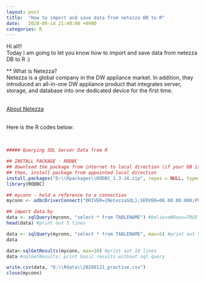 ```yaml
---
layout: post
title:  "How to import and save data from netezza DB to R"
date:   2020-09-14 21:40:00 +0900
categories: R
---
```


Hi all!! <br />
Today I am going to let you know how to import and save data from netezza DB to R :) <br />

** What is Netezza? <br />
Netezza is a global company in the DW appliance market. In addition, they introduced an all-in-one DW appliance product that integrates server, storage, and database into one dedicated device for the first time.<br /><br />

[About Netezza][link1] <br /><br />

Here is the R codes below: <br /><br />


```r

##### Querying SQL Server Data from R

## INSTALL PACKAGE - RODBC
## download the package from internet to local direction (if your DB is on the internal network)
## then, install package from appointed local direction
install.packages("D:\\Rpackages\\RODBC_1.3-16.zip", repos = NULL, type="source")
library(RODBC)

## myconn - hold a reference to a connection 
myconn <- odbcDriverConnect("DRIVER={NetezzaSQL};SERVER=00.00.00.000;PORT=0000;DATABASE=DBNAME;UID=MYID;PWD=MYPWD")

## import data by 
data <- sqlQuery(myconn, "select * from TABLENAME") #believeNRows=TRUE
head(data) #print out 5 lines

data <- sqlQuery(myconn, "select * from TABLENAME", max=5) #print out 5 lines
data

data<-sqlGetResults(myconn, max=10) #print out 10 lines
data #sqlGetResults: print basic results without sql query

write.csv(data, "D:\\Rdata\\20200121_practive.csv")
close(myconn)

```

<br />

[link1]:https://en.wikipedia.org/wiki/Netezza


